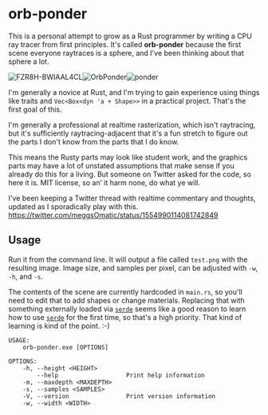 # orb-ponder
This is a personal attempt to grow as a Rust programmer by writing a CPU ray tracer from first principles. It's called **orb-ponder** because the first scene everyone raytraces is a sphere, and I've been thinking about that sphere a lot.

![FZR8H-BWIAAL4CL](https://user-images.githubusercontent.com/5649419/183699033-535b7cfe-8bf1-431f-bf00-dd442d1cbc6f.jpg)![OrbPonder](https://user-images.githubusercontent.com/5649419/183699052-5543c132-74fb-4a6b-9104-1f1863e3b4ec.jpg)![ponder](https://user-images.githubusercontent.com/5649419/184169019-47dae0f2-4777-443c-b919-6b8f84420652.jpg)


I'm generally a novice at Rust, and I'm trying to gain experience using things like traits and `Vec<Box<dyn 'a + Shape>>` in a practical project. That's the first goal of this.

I'm generally a professional at realtime rasterization, which isn't raytracing, but it's sufficiently raytracing-adjacent that it's a fun stretch to figure out the parts I don't know from the parts that I do know.

This means the Rusty parts may look like student work, and the graphics parts may have a lot of unstated assumptions that make sense if you already do this for a living. But someone on Twitter asked for the code, so here it is. MIT license, so an’ it harm none, do what ye will.

I've been keeping a Twitter thread with realtime commentary and thoughts, updated as I sporadically play with this. https://twitter.com/meggsOmatic/status/1554990114081742849

## Usage

Run it from the command line. It will output a file called `test.png` with the resulting image. Image size, and samples per pixel, can be adjusted with `-w`, `-h`, and `-s`.

The contents of the scene are currently hardcoded in `main.rs`, so you'll need to edit that to add shapes or change materials. Replacing that with something externally loaded via [`serde`] seems like a good reason to learn how to use [`serde`] for the first time, so that's a high priority. That kind of learning is kind of the point. :-)

[`serde`]: https://serde.rs/
```
USAGE:
    orb-ponder.exe [OPTIONS]

OPTIONS:
    -h, --height <HEIGHT>
        --help                   Print help information
    -m, --maxdepth <MAXDEPTH>
    -s, --samples <SAMPLES>
    -V, --version                Print version information
    -w, --width <WIDTH>
```
